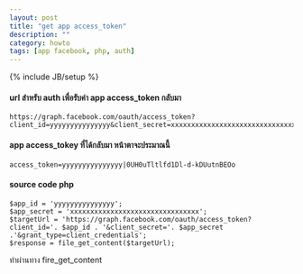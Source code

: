 ```yaml
---
layout: post
title: "get app access_token"
description: ""
category: howto
tags: [app facebook, php, auth]
---
```

{% include JB/setup %}

#### url สำหรับ auth เพื่อรับค่า app access_token กลับมา

	https://graph.facebook.com/oauth/access_token?client_id=yyyyyyyyyyyyyyy&client_secret=xxxxxxxxxxxxxxxxxxxxxxxxxxxxxxxx&grant_type=client_credentials

#### app access_tokey ที่ได้กลับมา หน้าตาจะประมาณนี้
	
	access_token=yyyyyyyyyyyyyyy|0UH0uTltlfd1Dl-d-kDUutnBEOo

#### source code php 

	$app_id = 'yyyyyyyyyyyyyyy';
	$app_secret = 'xxxxxxxxxxxxxxxxxxxxxxxxxxxxxxxx';
	$targetUrl = 'https://graph.facebook.com/oauth/access_token?client_id='. $app_id . '&client_secret='. $app_secret .'&grant_type=client_credentials';
	$response = file_get_content($targetUrl);

ทำผ่านทาง fire_get_content 
